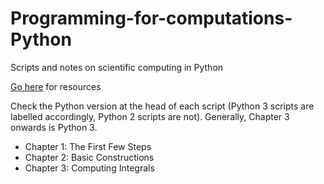 # Programming-for-computations-Python
Scripts and notes on scientific computing in Python

[Go here](http://hplgit.github.io/prog4comp/doc/pub/p4c-bootstrap-Python.html) for resources

Check the Python version at the head of each script (Python 3 scripts are labelled accordingly, Python 2 scripts are not). Generally, Chapter 3 onwards is Python 3.

+ Chapter 1: The First Few Steps
+ Chapter 2: Basic Constructions
+ Chapter 3: Computing Integrals
